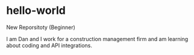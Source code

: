 # hello-world
New Reporsitoty (Beginner)

I am Dan and I work for a construction management firm and am learning about coding and API integrations.
